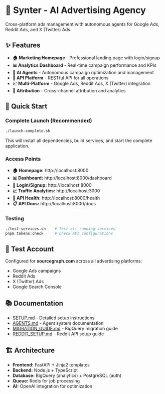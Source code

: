# 🚀 Synter - AI Advertising Agency

Cross-platform ads management with autonomous agents for Google Ads, Reddit Ads, and X (Twitter) Ads.

## ✨ Features

- **🏠 Marketing Homepage** - Professional landing page with login/signup
- **📊 Analytics Dashboard** - Real-time campaign performance and KPIs  
- **🤖 AI Agents** - Autonomous campaign optimization and management
- **🔧 API Platform** - RESTful API for all operations
- **📈 Multi-Platform** - Google Ads, Reddit Ads, X (Twitter) integration
- **🎯 Attribution** - Cross-channel attribution and analytics

## 🚀 Quick Start

### Complete Launch (Recommended)
```bash
./launch-complete.sh
```

This will install all dependencies, build services, and start the complete application.

### Access Points
- **🏠 Homepage:** http://localhost:8000
- **📊 Dashboard:** http://localhost:8000/dashboard  
- **🔐 Login/Signup:** http://localhost:8000
- **📈 Traffic Analytics:** http://localhost:3000
- **🔧 API Health:** http://localhost:8000/health
- **📋 API Docs:** http://localhost:8000/docs

### Testing
```bash
./test-services.sh    # Test all running services
pnpm tokens:check     # Check API configurations
```

## 🎯 Test Account

Configured for **sourcegraph.com** across all advertising platforms:
- Google Ads campaigns
- Reddit Ads
- X (Twitter) Ads  
- Google Search Console

## 📚 Documentation

- [SETUP.md](./SETUP.md) - Detailed setup instructions
- [AGENTS.md](./AGENTS.md) - Agent system documentation  
- [MIGRATION_GUIDE.md](./MIGRATION_GUIDE.md) - BigQuery migration guide
- [REDDIT_SETUP.md](./REDDIT_SETUP.md) - Reddit API setup guide

## 🏗️ Architecture

- **Frontend:** FastAPI + Jinja2 templates
- **Backend:** Node.js + TypeScript  
- **Database:** BigQuery (analytics) + PostgreSQL (auth)
- **Queue:** Redis for job processing
- **AI:** OpenAI integration for optimization
